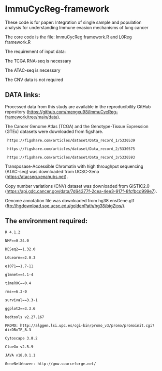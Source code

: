 # ImmuCycReg-framework

These code is for paper: Integration of single sample and population analysis for understanding Immune evasion mechanisms of lung cancer

The core code is the file: ImmuCycReg framework.R and L0Reg framework.R

The requirement of input data:

  The TCGA RNA-seq is necessary
  
  The ATAC-seq is necessary
  
  The CNV data is not required
  
## DATA links:

  Processed data from this study are available in the reproducibility GitHub repository (https://github.com/mengxu98/ImmuCycReg-framework/tree/main/data).
  
  The Cancer Genome Atlas (TCGA) and the Genotype-Tissue Expression (GTEx) datasets were downloaded from figshare.
  
     https://figshare.com/articles/dataset/Data_record_1/5330539
    
     https://figshare.com/articles/dataset/Data_record_2/5330575
     
     https://figshare.com/articles/dataset/Data_record_3/5330593
     
  Transposase-Accessible Chromatin with high throughput sequencing (ATAC-seq) was downloaded from UCSC-Xena (https://atacseq.xenahubs.net). 
  
  Copy number variations (CNV) dataset was downloaded from GISTIC2.0 (https://api.gdc.cancer.gov/data/7d64377f-2cea-4ee3-917f-8fcfbcd999e7).
  
  Genome annotation file was downloaded from hg38.ensGene.gtf (ftp://hgdownload.soe.ucsc.edu/goldenPath/hg38/bigZips/).

  
## The environment required:
  
    R 4.1.2

    NMF==0.24.0

    DESeq2==1.32.0

    L0Learn==2.0.3

    e1071==1.7-11

    glmnet==4.1-4

    timeROC==0.4

    rms==6.3-0

    survival==3.3-1

    ggplot2==3.3.6

    bedtools v2.27.167

    PROMO: http://alggen.lsi.upc.es/cgi-bin/promo_v3/promo/promoinit.cgi?dirDB=TF_8.3

    Cytoscape 3.8.2

    ClueGo v2.5.9

    JAVA v18.0.1.1

    GeneNetWeaver: http://gnw.sourceforge.net/
  
